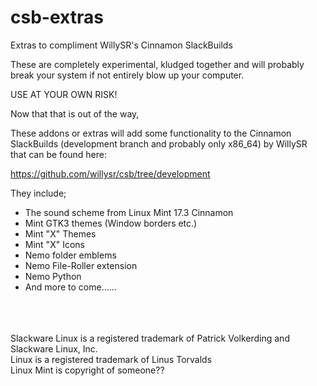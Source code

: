 # csb-extras
Extras to compliment WillySR's Cinnamon SlackBuilds

These are completely experimental, kludged together and will probably break your system if not entirely blow up your computer.

USE AT YOUR OWN RISK!

Now that that is out of the way,

These addons or extras will add some functionality to the Cinnamon SlackBuilds (development branch and probably only x86_64) by WillySR that can be found here:

https://github.com/willysr/csb/tree/development

They include;

 * The sound scheme from Linux Mint 17.3 Cinnamon
 * Mint GTK3 themes (Window borders etc.)
 * Mint "X" Themes
 * Mint "X" Icons
 * Nemo folder emblems
 * Nemo File-Roller extension
 * Nemo Python
 * And more to come......

<br><br><br>
Slackware Linux is a registered trademark of Patrick Volkerding and Slackware Linux, Inc.<br>
Linux is a registered trademark of Linus Torvalds<br>
Linux Mint is copyright of someone??

